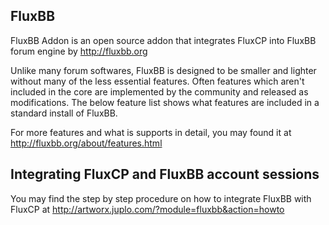 ## FluxBB

FluxBB Addon is an open source addon that integrates FluxCP into FluxBB forum engine by http://fluxbb.org

Unlike many forum softwares, FluxBB is designed to be smaller and lighter without many of the less essential features. Often features which aren't included in the core are implemented by the community and released as modifications. The below feature list shows what features are included in a standard install of FluxBB.

For more features and what is supports in detail, you may found it at http://fluxbb.org/about/features.html

## Integrating FluxCP and FluxBB account sessions

You may find the step by step procedure on how to integrate FluxBB with FluxCP at http://artworx.juplo.com/?module=fluxbb&action=howto
